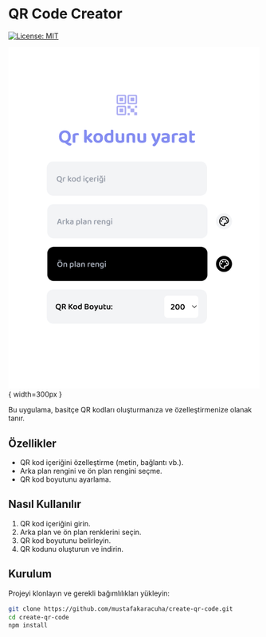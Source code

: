 # QR Code Creator

[![License: MIT](https://img.shields.io/badge/License-MIT-yellow.svg)](https://opensource.org/licenses/MIT)

![QR Code Creator](https://github.com/mustafakaracuha/create-qr-code/blob/main/src/assets/images/app.png){ width=300px }

Bu uygulama, basitçe QR kodları oluşturmanıza ve özelleştirmenize olanak tanır.

## Özellikler

- QR kod içeriğini özelleştirme (metin, bağlantı vb.).
- Arka plan rengini ve ön plan rengini seçme.
- QR kod boyutunu ayarlama.

## Nasıl Kullanılır

1. QR kod içeriğini girin.
2. Arka plan ve ön plan renklerini seçin.
3. QR kod boyutunu belirleyin.
4. QR kodunu oluşturun ve indirin.

## Kurulum

Projeyi klonlayın ve gerekli bağımlılıkları yükleyin:

```bash
git clone https://github.com/mustafakaracuha/create-qr-code.git
cd create-qr-code
npm install
